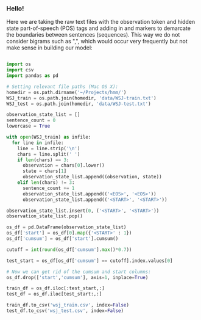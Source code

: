 ### Hello! 

Here we are taking the raw text files with the observation token and hidden state part-of-speech (POS) tags and adding in <START> and <EOS> markers to demarcate the boundaries between sentences (sequences). This way we do not consider bigrams such as "<EOS>,<START>", which would occur very frequently but not make sense in building our model:

```python

import os
import csv
import pandas as pd

# Setting relevant file paths (Mac OS X):
homedir = os.path.dirname('~/Projects/hmm/')
WSJ_train = os.path.join(homedir, 'data/WSJ-train.txt')
WSJ_test = os.path.join(homedir, 'data/WSJ-test.txt')

observation_state_list = []
sentence_count = 0
lowercase = True

with open(WSJ_train) as infile:
  for line in infile:
    line = line.strip('\n')
    chars = line.split(' ')
    if len(chars) == 3:
      observation = chars[0].lower()
      state = chars[1]
      observation_state_list.append((observation, state))
    elif len(chars) != 3:
      sentence_count += 1
      observation_state_list.append(('<EOS>', '<EOS>'))
      observation_state_list.append(('<START>', '<START>'))

observation_state_list.insert(0, ('<START>', '<START>'))
observation_state_list.pop()

os_df = pd.DataFrame(observation_state_list)
os_df['start'] = os_df[0].map({'<START>' : 1})
os_df['cumsum'] = os_df['start'].cumsum()

cutoff = int(round(os_df['cumsum'].max()*0.7))

test_start = os_df[os_df['cumsum'] == cutoff].index.values[0]

# Now we can get rid of the cumsum and start columns:
os_df.drop(['start','cumsum'], axis=1, inplace=True)

train_df = os_df.iloc[:test_start,:]
test_df = os_df.iloc[test_start:,:]

train_df.to_csv('wsj_train.csv', index=False)
test_df.to_csv('wsj_test.csv', index=False)

```

